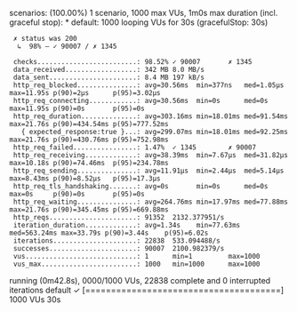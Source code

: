   scenarios: (100.00%) 1 scenario, 1000 max VUs, 1m0s max duration (incl. graceful stop):
           * default: 1000 looping VUs for 30s (gracefulStop: 30s)


     ✗ status was 200
      ↳  98% — ✓ 90007 / ✗ 1345

     checks.........................: 98.52% ✓ 90007       ✗ 1345  
     data_received..................: 342 MB 8.0 MB/s
     data_sent......................: 8.4 MB 197 kB/s
     http_req_blocked...............: avg=30.56ms  min=377ns   med=1.05µs   max=11.95s p(90)=2µs      p(95)=3.02µs  
     http_req_connecting............: avg=30.56ms  min=0s      med=0s       max=11.95s p(90)=0s       p(95)=0s      
     http_req_duration..............: avg=303.16ms min=18.01ms med=91.54ms  max=21.76s p(90)=434.54ms p(95)=777.52ms
       { expected_response:true }...: avg=299.07ms min=18.01ms med=92.25ms  max=21.76s p(90)=430.76ms p(95)=752.98ms
     http_req_failed................: 1.47%  ✓ 1345        ✗ 90007 
     http_req_receiving.............: avg=38.39ms  min=7.67µs  med=31.82µs  max=10.18s p(90)=74.46ms  p(95)=234.78ms
     http_req_sending...............: avg=11.91µs  min=2.44µs  med=5.14µs   max=8.43ms p(90)=8.52µs   p(95)=17.3µs  
     http_req_tls_handshaking.......: avg=0s       min=0s      med=0s       max=0s     p(90)=0s       p(95)=0s      
     http_req_waiting...............: avg=264.76ms min=17.97ms med=77.88ms  max=21.76s p(90)=345.45ms p(95)=669.88ms
     http_reqs......................: 91352  2132.377951/s
     iteration_duration.............: avg=1.34s    min=77.63ms med=563.24ms max=33.79s p(90)=3.44s    p(95)=6.02s   
     iterations.....................: 22838  533.094488/s
     successes......................: 90007  2100.982379/s
     vus............................: 1      min=1         max=1000
     vus_max........................: 1000   min=1000      max=1000


running (0m42.8s), 0000/1000 VUs, 22838 complete and 0 interrupted iterations
default ✓ [======================================] 1000 VUs  30s